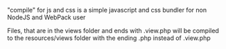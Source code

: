 "compile" for js and css is a simple javascript
 and css bundler for non NodeJS and WebPack user

Files, that are in the views folder and ends with 
.view.php will be compiled to the resources/views 
folder with the ending .php instead of .view.php 